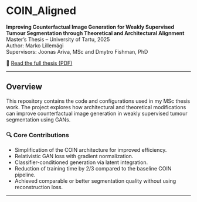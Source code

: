 # COIN_Aligned

**Improving Counterfactual Image Generation for Weakly Supervised Tumour Segmentation through Theoretical and Architectural Alignment**  
Master’s Thesis – University of Tartu, 2025  
Author: Marko Lillemägi  
Supervisors: Joonas Ariva, MSc and Dmytro Fishman, PhD

📄 [Read the full thesis (PDF)](https://s3.hpc.ut.ee/register.cs.ut.ee/thesis/2025/other/78c1f046-06f1-4c46-852f-6ab9aaf0e18c/graduation_pdf_file_100MB/Lillem%C3%A4gi_computer_science_2025.pdf)

---

## Overview

This repository contains the code and configurations used in my MSc thesis work. The project explores how architectural and theoretical modifications can improve counterfactual image generation in weakly supervised tumour segmentation using GANs.

### 🔍 Core Contributions
- Simplification of the COIN architecture for improved efficiency.
- Relativistic GAN loss with gradient normalization.
- Classifier-conditioned generation via latent integration.
- Reduction of training time by 2/3 compared to the baseline COIN pipeline.
- Achieved comparable or better segmentation quality without using reconstruction loss.

---



